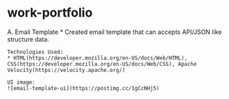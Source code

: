 # work-portfolio

A. Email Template
    * Created email template that can accepts API/JSON like structure data.

    Technologies Used:
    * HTML(https://developer.mozilla.org/en-US/docs/Web/HTML), CSS(https://developer.mozilla.org/en-US/docs/Web/CSS), Apache Velocity(https://velocity.apache.org/)

    UI image:
    ![email-template-ui](https://postimg.cc/1gCcNHj5)